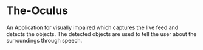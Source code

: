# The-Oculus
An Application for visually impaired which captures the live feed and detects the objects. The detected objects are used to tell the user about the surroundings through speech.
